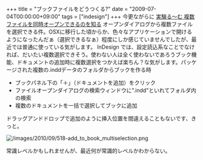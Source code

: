+++
title = "ブックファイルをどうつくる?"
date = "2009-07-04T00:00:00+09:00"
tags = ["indesign"]
+++
今更ながらに [実験る〜む 複数ファイルを同時オープンできるのを知る](http://dslabo.blog4.fc2.com/blog-entry-1563.html) オープンダイアログから複数ファイルを選択できる件。OSXに移行した頃からか、色々なアプリケーションで開けるようになったんだぁ（選択できるなぁ）程度にしか感じていませんでしたが、最近では普通に使っている気がします。 InDesign では、設定読込系なことでなければ、だいたい複数選択できそう。使わない人は全く使わないであろうブック機能、ドキュメントの追加時に複数選択をつかえば楽ちん？な気がします。パッケージされた複数の.inddデータのフォルダからブックを作る時


- ブックパネル下の「＋」（ドキュメントを追加）をクリック
- ファイルオープンダイアログの検索ウィンドウに".indd"といれてフォルダ内の検索
- 複数のドキュメントを一括で選択してブックに追加

ドラッグアンドドロップで追加のように挿入位置を間違えることもないです、きっと。

![/images/2010/09/518-add_to_book_multiselection.png](/images/2010/09/518-add_to_book_multiselection.png)

常識レベルかもしれませんが、最近何が常識的レベルかわからない。